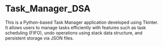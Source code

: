 # Task_Manager_DSA
This is a Python-based Task Manager application developed using Tkinter. It allows users to manage tasks efficiently with features such as task scheduling (FIFO), undo operations using stack data structure, and persistent storage via JSON files.
